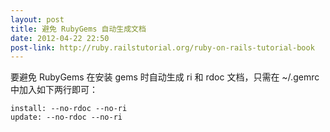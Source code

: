 ```yaml
---
layout: post
title: 避免 RubyGems 自动生成文档
date: 2012-04-22 22:50
post-link: http://ruby.railstutorial.org/ruby-on-rails-tutorial-book
---
```


要避免 RubyGems 在安装 gems 时自动生成 ri 和 rdoc 文档，只需在 ~/.gemrc
中加入如下两行即可：

    install: --no-rdoc --no-ri
    update: --no-rdoc --no-ri
